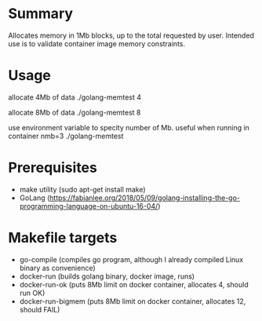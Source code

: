 # Summary
Allocates memory in 1Mb blocks, up to the total requested by user.  Intended use is to validate container image memory constraints.

# Usage

allocate 4Mb of data
./golang-memtest 4

allocate 8Mb of data
./golang-memtest 8

use environment variable to specity number of Mb. 
useful when running in container
nmb=3 ./golang-memtest


# Prerequisites
* make utility (sudo apt-get install make)
* GoLang (https://fabianlee.org/2018/05/09/golang-installing-the-go-programming-language-on-ubuntu-16-04/)


# Makefile targets
* go-compile (compiles go program, although I already compiled Linux binary as convenience)
* docker-run (builds golang binary, docker image, runs)
* docker-run-ok (puts 8Mb limit on docker container, allocates 4, should run OK)
* docker-run-bigmem (puts 8Mb limit on docker container, allocates 12, should FAIL)
